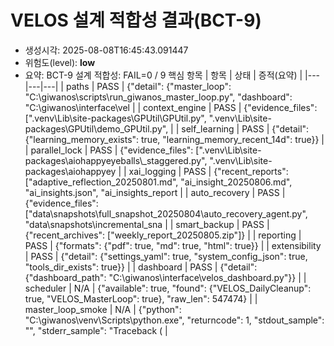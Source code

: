 # VELOS 설계 적합성 결과(BCT-9)
- 생성시각: 2025-08-08T16:45:43.091447
- 위험도(level): **low**
- 요약: BCT-9 설계 적합성: FAIL=0 / 9 핵심 항목
| 항목 | 상태 | 증적(요약) |
|---|---|---|
| paths | PASS | {"detail": {"master_loop": "C:\\giwanos\\scripts\\run_giwanos_master_loop.py", "dashboard": "C:\\giwanos\\interface\\vel |
| context_engine | PASS | {"evidence_files": [".venv\\Lib\\site-packages\\GPUtil\\GPUtil.py", ".venv\\Lib\\site-packages\\GPUtil\\demo_GPUtil.py", |
| self_learning | PASS | {"detail": {"learning_memory_exists": true, "learning_memory_recent_14d": true}} |
| parallel_lock | PASS | {"evidence_files": [".venv\\Lib\\site-packages\\aiohappyeyeballs\\_staggered.py", ".venv\\Lib\\site-packages\\aiohappyey |
| xai_logging | PASS | {"recent_reports": ["adaptive_reflection_20250801.md", "ai_insight_20250806.md", "ai_insights.json", "ai_insights_report |
| auto_recovery | PASS | {"evidence_files": ["data\\snapshots\\full_snapshot_20250804\\auto_recovery_agent.py", "data\\snapshots\\incremental_sna |
| smart_backup | PASS | {"recent_archives": ["weekly_report_20250805.zip"]} |
| reporting | PASS | {"formats": {"pdf": true, "md": true, "html": true}} |
| extensibility | PASS | {"detail": {"settings_yaml": true, "system_config_json": true, "tools_dir_exists": true}} |
| dashboard | PASS | {"detail": {"dashboard_path": "C:\\giwanos\\interface\\velos_dashboard.py"}} |
| scheduler | N/A | {"available": true, "found": {"VELOS_DailyCleanup": true, "VELOS_MasterLoop": true}, "raw_len": 547474} |
| master_loop_smoke | N/A | {"python": "C:\\giwanos\\venv\\Scripts\\python.exe", "returncode": 1, "stdout_sample": "", "stderr_sample": "Traceback ( |